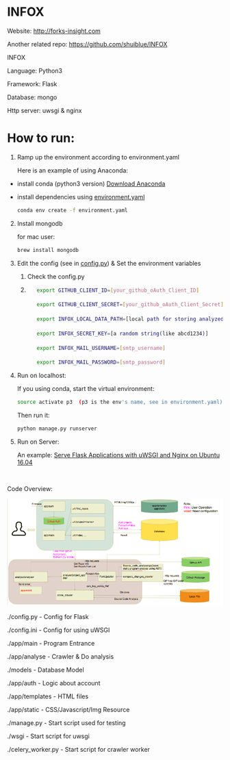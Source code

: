 # INFOX

Website: http://forks-insight.com

Another related repo: https://github.com/shuiblue/INFOX



INFOX 



Language: Python3

Framework: Flask

Database: mongo

Http server: uwsgi & nginx



# How to run:

1. Ramp up the environment according to environment.yaml

   Here is an example of using Anaconda:

 - install conda (python3 version) [Download Anaconda](https://www.anaconda.com/download) 

 - install dependencies using [environment.yaml](https://github.com/FancyCoder0/INFOX/blob/master/environment.yaml)

   ``` bash
   conda env create -f environment.yaml
   ```


2. Install mongodb

   for mac user:

   ``` bash
   brew install mongodb
   ```

3. Edit the config (see in [config.py](https://github.com/FancyCoder0/INFOX/blob/master/config.py)) & Set the environment variables

   1. Check the config.py

   2. ``` bash
         export GITHUB_CLIENT_ID=[your_github_oAuth_Client_ID]

         export GITHUB_CLIENT_SECRET=[your_github_oAuth_Client_Secret]

         export INFOX_LOCAL_DATA_PATH=[local path for storing analyzed result (like /Users/fancycoder/infox_data)]

         export INFOX_SECRET_KEY=[a random string(like abcd1234)]

         export INFOX_MAIL_USERNAME=[smtp_username]

         export INFOX_MAIL_PASSWORD=[smtp_password]
         ```

4. Run on localhost: 

   If you using conda, start the virtual environment:

   ```bash
   source activate p3  (p3 is the env's name, see in environment.yaml)
   ```

   Then run it:

   ```bash
   python manage.py runserver
   ```

5. Run on Server:

   An example: [Serve Flask Applications with uWSGI and Nginx on Ubuntu 16.04](https://www.digitalocean.com/community/tutorials/how-to-serve-flask-applications-with-uwsgi-and-nginx-on-ubuntu-16-04)

   ​


Code Overview:

![code_architecture](./app/static/img/code_architecture.png)

./config.py - Config for Flask

./config.ini - Config for using uWSGI

./app/main - Program Entrance

./app/analyse - Crawler & Do analysis

./models - Database Model

./app/auth - Logic about account

./app/templates - HTML files

./app/static - CSS/Javascript/Img Resource

./manage.py - Start script used for testing

./wsgi - Start script for uwsgi

./celery_worker.py - Start script for crawler worker

